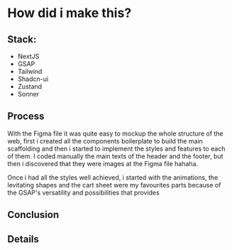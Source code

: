 # How did i make this?

## Stack:
- NextJS
- GSAP
- Tailwind
- Shadcn-ui
- Zustand
- Sonner

## Process

With the Figma file it was quite easy to mockup the whole structure of the web, first i created all the components boilerplate to build the main scaffolding and then i started to implement the styles and features to each of them.
I coded manually the main texts of the header and the footer, but then i discovered that they were images at the Figma file hahaha.

Once i had all the styles well achieved, i started with the animations, the levitating shapes and the cart sheet were my favourites parts because of the GSAP's versatility and possibilities that provides

## Conclusion

## Details